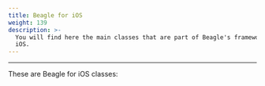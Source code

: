 ```yaml
---
title: Beagle for iOS
weight: 139
description: >-
  You will find here the main classes that are part of Beagle's framework for
  iOS.
---
```


---

These are Beagle for iOS classes:
